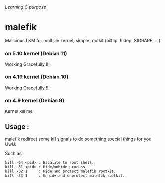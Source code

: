 *Learning C purpose*
# malefik
Malicious LKM for multiple kernel, simple rootkit (bitflip, hidep, SIGRAPE, ...)

### on 5.10 kernel (Debian 11)

Working Gracefully !!!

### on 4.19 kernel (Debian 10)

Working Gracefully !!!

### on 4.9 kernel (Debian 9)

Kernel kill me


## Usage :

malefik redirect some kill signals to do something special things for you UwU.

Such as;
```
kill -64 <pid> : Escalate to root shell.
kill -31 <pid> : Hide/unhide process.
kill -32 1     : Hide and protect malefik rootkit.
kill -33 1     : Unhide and unprotect malefik rootkit.
```
